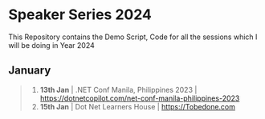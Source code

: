 # Speaker Series 2024

This Repository contains the Demo Script, Code for all the sessions which I will be doing in Year 2024

## January

> 1. **13th Jan** | .NET Conf Manila, Philippines 2023 | <https://dotnetcopilot.com/net-conf-manila-philippines-2023>
> 1. **15th Jan** | Dot Net Learners House | <https://Tobedone.com>